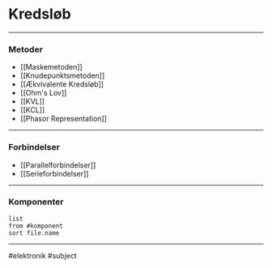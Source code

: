 # Kredsløb

---

### Metoder
- [[Maskemetoden]]
- [[Knudepunktsmetoden]]
- [[Ækvivalente Kredsløb]]
- [[Ohm's Lov]]
- [[KVL]]
- [[KCL]]
- [[Phasor Representation]]

---

### Forbindelser
- [[Parallelforbindelser]]
- [[Serieforbindelser]]

---

### Komponenter
```dataview 
list
from #komponent 
sort file.name
```


---
#elektronik #subject 